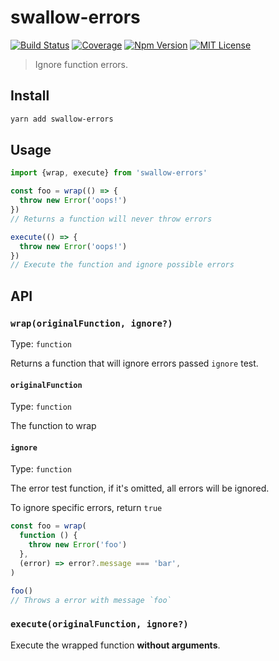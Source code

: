 # swallow-errors

[![Build Status][github_actions_badge]][github_actions_link]
[![Coverage][coveralls_badge]][coveralls_link]
[![Npm Version][package_version_badge]][package_link]
[![MIT License][license_badge]][license_link]

[github_actions_badge]: https://img.shields.io/github/workflow/status/fisker/swallow-errors/CI/main?style=flat-square
[github_actions_link]: https://github.com/fisker/swallow-errors/actions?query=branch%3Amain
[coveralls_badge]: https://img.shields.io/coveralls/github/fisker/swallow-errors/main?style=flat-square
[coveralls_link]: https://coveralls.io/github/fisker/swallow-errors?branch=main
[license_badge]: https://img.shields.io/npm/l/prettier-format.svg?style=flat-square
[license_link]: https://github.com/fisker/swallow-errors/blob/main/license
[package_version_badge]: https://img.shields.io/npm/v/swallow-errors.svg?style=flat-square
[package_link]: https://www.npmjs.com/package/swallow-errors

> Ignore function errors.

## Install

```bash
yarn add swallow-errors
```

## Usage

```js
import {wrap, execute} from 'swallow-errors'

const foo = wrap(() => {
  throw new Error('oops!')
})
// Returns a function will never throw errors

execute(() => {
  throw new Error('oops!')
})
// Execute the function and ignore possible errors
```

## API

### `wrap(originalFunction, ignore?)`

Type: `function`

Returns a function that will ignore errors passed `ignore` test.

#### `originalFunction`

Type: `function`

The function to wrap

#### `ignore`

Type: `function`

The error test function, if it's omitted, all errors will be ignored.

To ignore specific errors, return `true`

```js
const foo = wrap(
  function () {
    throw new Error('foo')
  },
  (error) => error?.message === 'bar',
)

foo()
// Throws a error with message `foo`
```

### `execute(originalFunction, ignore?)`

Execute the wrapped function **without arguments**.
